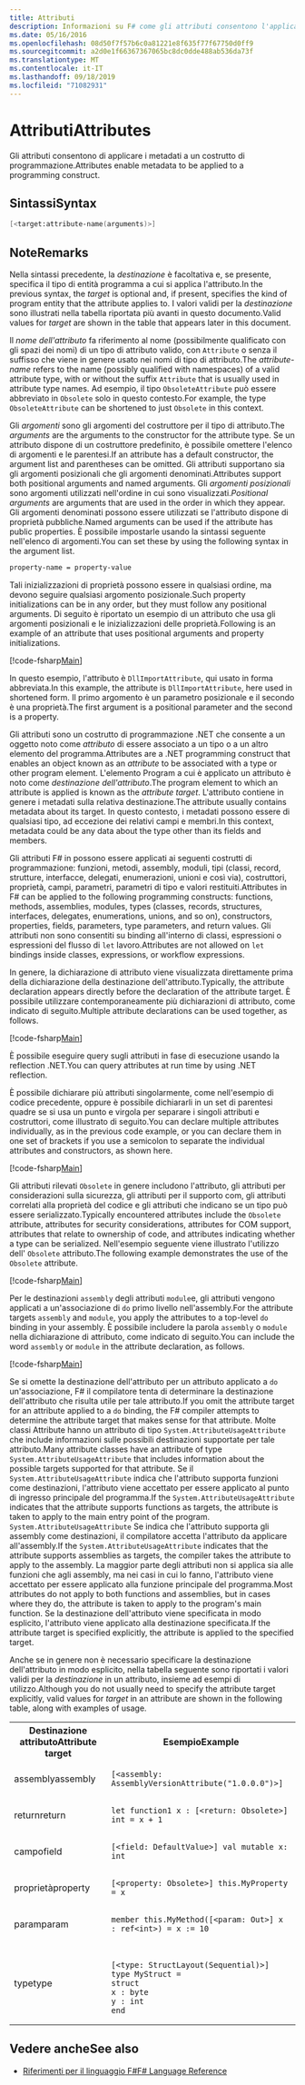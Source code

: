 ```yaml
---
title: Attributi
description: Informazioni su F# come gli attributi consentono l'applicazione dei metadati a un costrutto di programmazione.
ms.date: 05/16/2016
ms.openlocfilehash: 08d50f7f57b6c0a81221e8f635f77f67750d0ff9
ms.sourcegitcommit: a2d0e1f66367367065bc8dc0dde488ab536da73f
ms.translationtype: MT
ms.contentlocale: it-IT
ms.lasthandoff: 09/18/2019
ms.locfileid: "71082931"
---
```

# <a name="attributes"></a><span data-ttu-id="7aa80-103">Attributi</span><span class="sxs-lookup"><span data-stu-id="7aa80-103">Attributes</span></span>

<span data-ttu-id="7aa80-104">Gli attributi consentono di applicare i metadati a un costrutto di programmazione.</span><span class="sxs-lookup"><span data-stu-id="7aa80-104">Attributes enable metadata to be applied to a programming construct.</span></span>

## <a name="syntax"></a><span data-ttu-id="7aa80-105">Sintassi</span><span class="sxs-lookup"><span data-stu-id="7aa80-105">Syntax</span></span>

```fsharp
[<target:attribute-name(arguments)>]
```

## <a name="remarks"></a><span data-ttu-id="7aa80-106">Note</span><span class="sxs-lookup"><span data-stu-id="7aa80-106">Remarks</span></span>

<span data-ttu-id="7aa80-107">Nella sintassi precedente, la *destinazione* è facoltativa e, se presente, specifica il tipo di entità programma a cui si applica l'attributo.</span><span class="sxs-lookup"><span data-stu-id="7aa80-107">In the previous syntax, the *target* is optional and, if present, specifies the kind of program entity that the attribute applies to.</span></span> <span data-ttu-id="7aa80-108">I valori validi per la *destinazione* sono illustrati nella tabella riportata più avanti in questo documento.</span><span class="sxs-lookup"><span data-stu-id="7aa80-108">Valid values for *target* are shown in the table that appears later in this document.</span></span>

<span data-ttu-id="7aa80-109">Il *nome dell'attributo* fa riferimento al nome (possibilmente qualificato con gli spazi dei nomi) di un tipo di attributo valido, con `Attribute` o senza il suffisso che viene in genere usato nei nomi di tipo di attributo.</span><span class="sxs-lookup"><span data-stu-id="7aa80-109">The *attribute-name* refers to the name (possibly qualified with namespaces) of a valid attribute type, with or without the suffix `Attribute` that is usually used in attribute type names.</span></span> <span data-ttu-id="7aa80-110">Ad esempio, il tipo `ObsoleteAttribute` può essere abbreviato in `Obsolete` solo in questo contesto.</span><span class="sxs-lookup"><span data-stu-id="7aa80-110">For example, the type `ObsoleteAttribute` can be shortened to just `Obsolete` in this context.</span></span>

<span data-ttu-id="7aa80-111">Gli *argomenti* sono gli argomenti del costruttore per il tipo di attributo.</span><span class="sxs-lookup"><span data-stu-id="7aa80-111">The *arguments* are the arguments to the constructor for the attribute type.</span></span> <span data-ttu-id="7aa80-112">Se un attributo dispone di un costruttore predefinito, è possibile omettere l'elenco di argomenti e le parentesi.</span><span class="sxs-lookup"><span data-stu-id="7aa80-112">If an attribute has a default constructor, the argument list and parentheses can be omitted.</span></span> <span data-ttu-id="7aa80-113">Gli attributi supportano sia gli argomenti posizionali che gli argomenti denominati.</span><span class="sxs-lookup"><span data-stu-id="7aa80-113">Attributes support both positional arguments and named arguments.</span></span> <span data-ttu-id="7aa80-114">Gli *argomenti posizionali* sono argomenti utilizzati nell'ordine in cui sono visualizzati.</span><span class="sxs-lookup"><span data-stu-id="7aa80-114">*Positional arguments* are arguments that are used in the order in which they appear.</span></span> <span data-ttu-id="7aa80-115">Gli argomenti denominati possono essere utilizzati se l'attributo dispone di proprietà pubbliche.</span><span class="sxs-lookup"><span data-stu-id="7aa80-115">Named arguments can be used if the attribute has public properties.</span></span> <span data-ttu-id="7aa80-116">È possibile impostarle usando la sintassi seguente nell'elenco di argomenti.</span><span class="sxs-lookup"><span data-stu-id="7aa80-116">You can set these by using the following syntax in the argument list.</span></span>

```fsharp
property-name = property-value
```

<span data-ttu-id="7aa80-117">Tali inizializzazioni di proprietà possono essere in qualsiasi ordine, ma devono seguire qualsiasi argomento posizionale.</span><span class="sxs-lookup"><span data-stu-id="7aa80-117">Such property initializations can be in any order, but they must follow any positional arguments.</span></span> <span data-ttu-id="7aa80-118">Di seguito è riportato un esempio di un attributo che usa gli argomenti posizionali e le inizializzazioni delle proprietà.</span><span class="sxs-lookup"><span data-stu-id="7aa80-118">Following is an example of an attribute that uses positional arguments and property initializations.</span></span>

[!code-fsharp[Main](~/samples/snippets/fsharp/lang-ref-2/snippet6202.fs)]

<span data-ttu-id="7aa80-119">In questo esempio, l'attributo è `DllImportAttribute`, qui usato in forma abbreviata.</span><span class="sxs-lookup"><span data-stu-id="7aa80-119">In this example, the attribute is `DllImportAttribute`, here used in shortened form.</span></span> <span data-ttu-id="7aa80-120">Il primo argomento è un parametro posizionale e il secondo è una proprietà.</span><span class="sxs-lookup"><span data-stu-id="7aa80-120">The first argument is a positional parameter and the second is a property.</span></span>

<span data-ttu-id="7aa80-121">Gli attributi sono un costrutto di programmazione .NET che consente a un oggetto noto come *attributo* di essere associato a un tipo o a un altro elemento del programma.</span><span class="sxs-lookup"><span data-stu-id="7aa80-121">Attributes are a .NET programming construct that enables an object known as an *attribute* to be associated with a type or other program element.</span></span> <span data-ttu-id="7aa80-122">L'elemento Program a cui è applicato un attributo è noto come *destinazione dell'attributo*.</span><span class="sxs-lookup"><span data-stu-id="7aa80-122">The program element to which an attribute is applied is known as the *attribute target*.</span></span> <span data-ttu-id="7aa80-123">L'attributo contiene in genere i metadati sulla relativa destinazione.</span><span class="sxs-lookup"><span data-stu-id="7aa80-123">The attribute usually contains metadata about its target.</span></span> <span data-ttu-id="7aa80-124">In questo contesto, i metadati possono essere di qualsiasi tipo, ad eccezione dei relativi campi e membri.</span><span class="sxs-lookup"><span data-stu-id="7aa80-124">In this context, metadata could be any data about the type other than its fields and members.</span></span>

<span data-ttu-id="7aa80-125">Gli attributi F# in possono essere applicati ai seguenti costrutti di programmazione: funzioni, metodi, assembly, moduli, tipi (classi, record, strutture, interfacce, delegati, enumerazioni, unioni e così via), costruttori, proprietà, campi, parametri, parametri di tipo e valori restituiti.</span><span class="sxs-lookup"><span data-stu-id="7aa80-125">Attributes in F# can be applied to the following programming constructs: functions, methods, assemblies, modules, types (classes, records, structures, interfaces, delegates, enumerations, unions, and so on), constructors, properties, fields, parameters, type parameters, and return values.</span></span> <span data-ttu-id="7aa80-126">Gli attributi non sono consentiti su binding all'interno di classi, espressioni o espressioni del flusso di `let` lavoro.</span><span class="sxs-lookup"><span data-stu-id="7aa80-126">Attributes are not allowed on `let` bindings inside classes, expressions, or workflow expressions.</span></span>

<span data-ttu-id="7aa80-127">In genere, la dichiarazione di attributo viene visualizzata direttamente prima della dichiarazione della destinazione dell'attributo.</span><span class="sxs-lookup"><span data-stu-id="7aa80-127">Typically, the attribute declaration appears directly before the declaration of the attribute target.</span></span> <span data-ttu-id="7aa80-128">È possibile utilizzare contemporaneamente più dichiarazioni di attributo, come indicato di seguito.</span><span class="sxs-lookup"><span data-stu-id="7aa80-128">Multiple attribute declarations can be used together, as follows.</span></span>

[!code-fsharp[Main](~/samples/snippets/fsharp/lang-ref-2/snippet6603.fs)]

<span data-ttu-id="7aa80-129">È possibile eseguire query sugli attributi in fase di esecuzione usando la reflection .NET.</span><span class="sxs-lookup"><span data-stu-id="7aa80-129">You can query attributes at run time by using .NET reflection.</span></span>

<span data-ttu-id="7aa80-130">È possibile dichiarare più attributi singolarmente, come nell'esempio di codice precedente, oppure è possibile dichiararli in un set di parentesi quadre se si usa un punto e virgola per separare i singoli attributi e costruttori, come illustrato di seguito.</span><span class="sxs-lookup"><span data-stu-id="7aa80-130">You can declare multiple attributes individually, as in the previous code example, or you can declare them in one set of brackets if you use a semicolon to separate the individual attributes and constructors, as shown here.</span></span>

[!code-fsharp[Main](~/samples/snippets/fsharp/lang-ref-2/snippet6604.fs)]

<span data-ttu-id="7aa80-131">Gli attributi rilevati `Obsolete` in genere includono l'attributo, gli attributi per considerazioni sulla sicurezza, gli attributi per il supporto com, gli attributi correlati alla proprietà del codice e gli attributi che indicano se un tipo può essere serializzato.</span><span class="sxs-lookup"><span data-stu-id="7aa80-131">Typically encountered attributes include the `Obsolete` attribute, attributes for security considerations, attributes for COM support, attributes that relate to ownership of code, and attributes indicating whether a type can be serialized.</span></span> <span data-ttu-id="7aa80-132">Nell'esempio seguente viene illustrato l'utilizzo dell' `Obsolete` attributo.</span><span class="sxs-lookup"><span data-stu-id="7aa80-132">The following example demonstrates the use of the `Obsolete` attribute.</span></span>

[!code-fsharp[Main](~/samples/snippets/fsharp/lang-ref-2/snippet6605.fs)]

<span data-ttu-id="7aa80-133">Per le destinazioni `assembly` degli attributi `module`e, gli attributi vengono applicati a un'associazione di `do` primo livello nell'assembly.</span><span class="sxs-lookup"><span data-stu-id="7aa80-133">For the attribute targets `assembly` and `module`, you apply the attributes to a top-level `do` binding in your assembly.</span></span> <span data-ttu-id="7aa80-134">È possibile includere la parola `assembly` o `module` nella dichiarazione di attributo, come indicato di seguito.</span><span class="sxs-lookup"><span data-stu-id="7aa80-134">You can include the word `assembly` or `module` in the attribute declaration, as follows.</span></span>

[!code-fsharp[Main](~/samples/snippets/fsharp/lang-ref-2/snippet6606.fs)]

<span data-ttu-id="7aa80-135">Se si omette la destinazione dell'attributo per un attributo applicato a `do` un'associazione, F# il compilatore tenta di determinare la destinazione dell'attributo che risulta utile per tale attributo.</span><span class="sxs-lookup"><span data-stu-id="7aa80-135">If you omit the attribute target for an attribute applied to a `do` binding, the F# compiler attempts to determine the attribute target that makes sense for that attribute.</span></span> <span data-ttu-id="7aa80-136">Molte classi Attribute hanno un attributo di tipo `System.AttributeUsageAttribute` che include informazioni sulle possibili destinazioni supportate per tale attributo.</span><span class="sxs-lookup"><span data-stu-id="7aa80-136">Many attribute classes have an attribute of type `System.AttributeUsageAttribute` that includes information about the possible targets supported for that attribute.</span></span> <span data-ttu-id="7aa80-137">Se il `System.AttributeUsageAttribute` indica che l'attributo supporta funzioni come destinazioni, l'attributo viene accettato per essere applicato al punto di ingresso principale del programma.</span><span class="sxs-lookup"><span data-stu-id="7aa80-137">If the `System.AttributeUsageAttribute` indicates that the attribute supports functions as targets, the attribute is taken to apply to the main entry point of the program.</span></span> <span data-ttu-id="7aa80-138">`System.AttributeUsageAttribute` Se indica che l'attributo supporta gli assembly come destinazioni, il compilatore accetta l'attributo da applicare all'assembly.</span><span class="sxs-lookup"><span data-stu-id="7aa80-138">If the `System.AttributeUsageAttribute` indicates that the attribute supports assemblies as targets, the compiler takes the attribute to apply to the assembly.</span></span> <span data-ttu-id="7aa80-139">La maggior parte degli attributi non si applica sia alle funzioni che agli assembly, ma nei casi in cui lo fanno, l'attributo viene accettato per essere applicato alla funzione principale del programma.</span><span class="sxs-lookup"><span data-stu-id="7aa80-139">Most attributes do not apply to both functions and assemblies, but in cases where they do, the attribute is taken to apply to the program's main function.</span></span> <span data-ttu-id="7aa80-140">Se la destinazione dell'attributo viene specificata in modo esplicito, l'attributo viene applicato alla destinazione specificata.</span><span class="sxs-lookup"><span data-stu-id="7aa80-140">If the attribute target is specified explicitly, the attribute is applied to the specified target.</span></span>

<span data-ttu-id="7aa80-141">Anche se in genere non è necessario specificare la destinazione dell'attributo in modo esplicito, nella tabella seguente sono riportati i valori validi per la *destinazione* in un attributo, insieme ad esempi di utilizzo.</span><span class="sxs-lookup"><span data-stu-id="7aa80-141">Although you do not usually need to specify the attribute target explicitly, valid values for *target* in an attribute are shown in the following table, along with examples of usage.</span></span>

<table>
  <tr>
    <th><span data-ttu-id="7aa80-142">Destinazione attributo</span><span class="sxs-lookup"><span data-stu-id="7aa80-142">Attribute target</span></span></td>
    <th><span data-ttu-id="7aa80-143">Esempio</span><span class="sxs-lookup"><span data-stu-id="7aa80-143">Example</span></span></td> 
  </tr>
  <tr>
    <td><span data-ttu-id="7aa80-144">assembly</span><span class="sxs-lookup"><span data-stu-id="7aa80-144">assembly</span></span></td>
    <td><pre lang="fsharp"><code>[&lt;assembly: AssemblyVersionAttribute("1.0.0.0")&gt;]</code></pre></td> 
  </tr>
  <tr>
    <td><span data-ttu-id="7aa80-145">return</span><span class="sxs-lookup"><span data-stu-id="7aa80-145">return</span></span></td>
    <td><pre lang="fsharp"><code>let function1 x : [&lt;return: Obsolete&gt;] int = x + 1</code></pre></td> 
  </tr>
  <tr>
    <td><span data-ttu-id="7aa80-146">campo</span><span class="sxs-lookup"><span data-stu-id="7aa80-146">field</span></span></td>
    <td><pre lang="fsharp"><code>[&lt;field: DefaultValue&gt;] val mutable x: int</code></pre></td> 
  </tr>
  <tr>
    <td><span data-ttu-id="7aa80-147">proprietà</span><span class="sxs-lookup"><span data-stu-id="7aa80-147">property</span></span></td>
    <td><pre lang="fsharp"><code>[&lt;property: Obsolete&gt;] this.MyProperty = x</code></pre></td> 
  </tr>
  <tr>
    <td><span data-ttu-id="7aa80-148">param</span><span class="sxs-lookup"><span data-stu-id="7aa80-148">param</span></span></td>
    <td><pre lang="fsharp"><code>member this.MyMethod([&lt;param: Out&gt;] x : ref&lt;int&gt;) = x := 10</code></pre></td> 
  </tr>
  <tr>
    <td><span data-ttu-id="7aa80-149">type</span><span class="sxs-lookup"><span data-stu-id="7aa80-149">type</span></span></td>
    <td>
        <pre lang="fsharp"><code>
[&lt;type: StructLayout(Sequential)&gt;] 
type MyStruct = 
struct 
x : byte
y : int
end</code></pre>
    </td>
  </tr>
</table>

## <a name="see-also"></a><span data-ttu-id="7aa80-150">Vedere anche</span><span class="sxs-lookup"><span data-stu-id="7aa80-150">See also</span></span>

- [<span data-ttu-id="7aa80-151">Riferimenti per il linguaggio F#</span><span class="sxs-lookup"><span data-stu-id="7aa80-151">F# Language Reference</span></span>](index.md)
